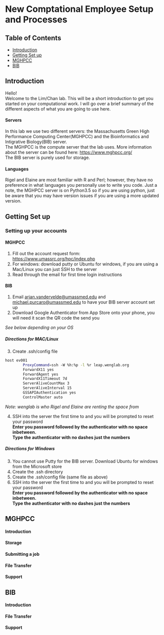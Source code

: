 # New Comptational Employee Setup and Processes

## Table of Contents
* [Introduction](#Introduction)
* [Getting Set up](#Getting-Set-up)
* [MGHPCC](#MGHPCC)
* [BIB](#BIB)

## Introduction
Hello!<br>
Welcome to the Lim/Chan lab.  This will be a short introduction to get you started on your computational work. I will go over a brief summary of the different aspects of what you are going to use here.<br>

#### Servers
In this lab we use two different servers: the Massachusetts Green High Performance Computing Center(MGHPCC) and the Bioinformatics and Intigrative Biology(BIB) server. <br>
The MGHPCC is the compute server that the lab uses. More information about the server can be found here: https://www.mghpcc.org/ <br>
The BIB server is purely used for storage.

#### Languages
Rigel and Elaine are most familiar with R and Perl; however, they have no preference in what languages you personally use to write you code.  Just a note, the MGHPCC server is on Python3.5 so if you are using python, just be aware that you may have version issues if you are using a more updated version.

## Getting Set up

### Setting up your accounts
#### MGHPCC
1. Fill out the account request form: https://www.umassrc.org/hpc/index.php
2. For windows: download putty or Ubuntu for windows, if you are using a Mac/Linux you can just SSH to the server
3. Read through the email for first time login instructions

#### BIB
1. Email arjan.vandervelde@umassmed.edu and michael.purcaro@umassmed.edu to have your BIB server account set up
2. Download Google Authenticator from App Store onto your phone, you will need it scan the QR code the send you

*See below depending on your OS*

##### __Directions for MAC/Linux__
3. Create .ssh/config file
```bash
host ev001
        ProxyCommand=ssh -W %h:%p -l %r leap.wenglab.org
        ForwardX11 yes
        ForwardAgent yes
        ForwardX11Timeout 7d
        ServerAliveCountMax 3
        ServerAliveInterval 15
        GSSAPIAuthentication yes
        ControlMaster auto
```
*Note: wenglab is who Rigel and Elaine are renting the space from*

4. SSH into the server the first time to and you will be prompted to reset your password<br>
**Enter you password followed by the authenticator with no space inbetween. <br>
Type the authenticator with no dashes just the numbers**


##### __Directions for Windows__ 
3. You cannot use Putty for the BIB server. Download Ubuntu for windows from the Microsoft store
4. Create the .ssh directory
5. Create the .ssh/config file (same file as above)
6. SSH into the server the first time to and you will be prompted to reset your password<br>
**Enter you password followed by the authenticator with no space inbetween. <br>
Type the authenticator with no dashes just the numbers**

## MGHPCC
#### Introduction
#### Storage
#### Submitting a job
#### File Transfer
#### Support

## BIB
#### Introduction
#### File Transfer
#### Support